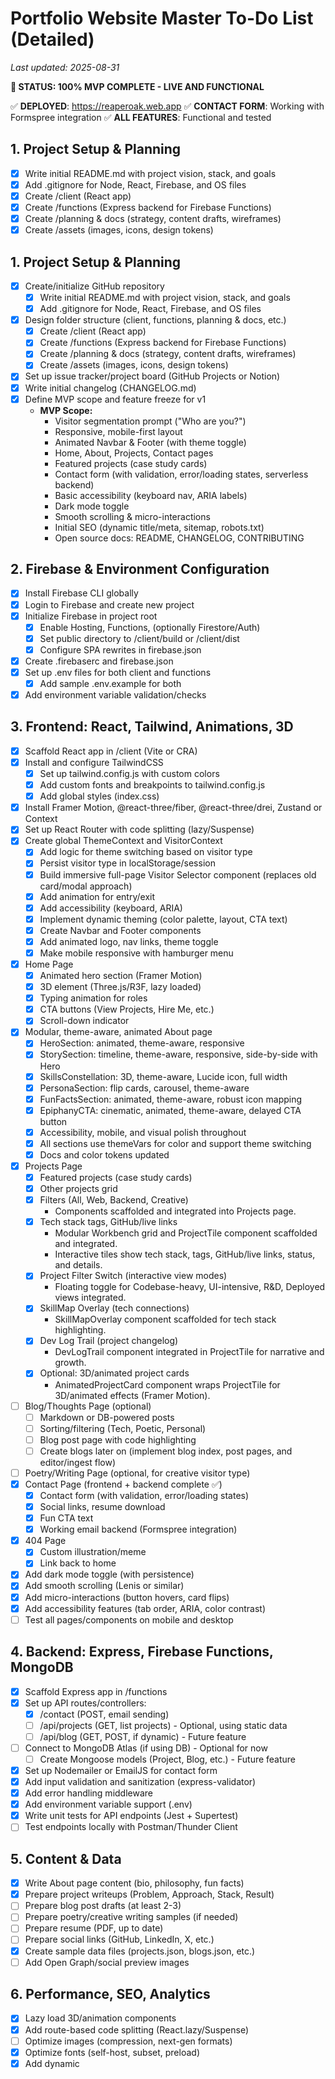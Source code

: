# Portfolio Website Master To-Do List (Detailed)

_Last updated: 2025-08-31_

**🎯 STATUS: 100% MVP COMPLETE - LIVE AND FUNCTIONAL**

✅ **DEPLOYED**: https://reaperoak.web.app
✅ **CONTACT FORM**: Working with Formspree integration
✅ **ALL FEATURES**: Functional and tested

## 1. Project Setup & Planning
  - [x] Write initial README.md with project vision, stack, and goals
  - [x] Add .gitignore for Node, React, Firebase, and OS files
  - [x] Create /client (React app)
  - [x] Create /functions (Express backend for Firebase Functions)
  - [x] Create /planning & docs (strategy, content drafts, wireframes)
  - [x] Create /assets (images, icons, design tokens)
## 1. Project Setup & Planning
- [x] Create/initialize GitHub repository
  - [x] Write initial README.md with project vision, stack, and goals
  - [x] Add .gitignore for Node, React, Firebase, and OS files
- [x] Design folder structure (client, functions, planning & docs, etc.)
  - [x] Create /client (React app)
  - [x] Create /functions (Express backend for Firebase Functions)
  - [x] Create /planning & docs (strategy, content drafts, wireframes)
  - [x] Create /assets (images, icons, design tokens)
- [x] Set up issue tracker/project board (GitHub Projects or Notion)
- [x] Write initial changelog (CHANGELOG.md)
- [x] Define MVP scope and feature freeze for v1
  - **MVP Scope:**
    - Visitor segmentation prompt ("Who are you?")
    - Responsive, mobile-first layout
    - Animated Navbar & Footer (with theme toggle)
    - Home, About, Projects, Contact pages
    - Featured projects (case study cards)
    - Contact form (with validation, error/loading states, serverless backend)
    - Basic accessibility (keyboard nav, ARIA labels)
    - Dark mode toggle
    - Smooth scrolling & micro-interactions
    - Initial SEO (dynamic title/meta, sitemap, robots.txt)
    - Open source docs: README, CHANGELOG, CONTRIBUTING

## 2. Firebase & Environment Configuration
- [x] Install Firebase CLI globally
- [x] Login to Firebase and create new project
- [x] Initialize Firebase in project root
  - [x] Enable Hosting, Functions, (optionally Firestore/Auth)
  - [x] Set public directory to /client/build or /client/dist
  - [x] Configure SPA rewrites in firebase.json
- [x] Create .firebaserc and firebase.json
- [x] Set up .env files for both client and functions
  - [x] Add sample .env.example for both
- [x] Add environment variable validation/checks

## 3. Frontend: React, Tailwind, Animations, 3D
- [x] Scaffold React app in /client (Vite or CRA)
- [x] Install and configure TailwindCSS
  - [x] Set up tailwind.config.js with custom colors
  - [x] Add custom fonts and breakpoints to tailwind.config.js
  - [x] Add global styles (index.css)
- [x] Install Framer Motion, @react-three/fiber, @react-three/drei, Zustand or Context
- [x] Set up React Router with code splitting (lazy/Suspense)
- [x] Create global ThemeContext and VisitorContext
  - [x] Add logic for theme switching based on visitor type
  - [x] Persist visitor type in localStorage/session
  - [x] Build immersive full-page Visitor Selector component (replaces old card/modal approach)
  - [x] Add animation for entry/exit
  - [x] Add accessibility (keyboard, ARIA)
  - [x] Implement dynamic theming (color palette, layout, CTA text)
  - [x] Create Navbar and Footer components
  - [x] Add animated logo, nav links, theme toggle
  - [x] Make mobile responsive with hamburger menu
- [x] Home Page
  - [x] Animated hero section (Framer Motion)
  - [x] 3D element (Three.js/R3F, lazy loaded)
  - [x] Typing animation for roles
  - [x] CTA buttons (View Projects, Hire Me, etc.)
  - [x] Scroll-down indicator
- [x] Modular, theme-aware, animated About page
  - [x] HeroSection: animated, theme-aware, responsive
  - [x] StorySection: timeline, theme-aware, responsive, side-by-side with Hero
  - [x] SkillsConstellation: 3D, theme-aware, Lucide icon, full width
  - [x] PersonaSection: flip cards, carousel, theme-aware
  - [x] FunFactsSection: animated, theme-aware, robust icon mapping
  - [x] EpiphanyCTA: cinematic, animated, theme-aware, delayed CTA button
  - [x] Accessibility, mobile, and visual polish throughout
  - [x] All sections use themeVars for color and support theme switching
  - [x] Docs and color tokens updated
- [x] Projects Page
  - [x] Featured projects (case study cards)
  - [x] Other projects grid
  - [x] Filters (All, Web, Backend, Creative)
    - Components scaffolded and integrated into Projects page.
  - [x] Tech stack tags, GitHub/live links
    - Modular Workbench grid and ProjectTile component scaffolded and integrated.
    - Interactive tiles show tech stack, tags, GitHub/live links, status, and details.
  - [x] Project Filter Switch (interactive view modes)
    - Floating toggle for Codebase-heavy, UI-intensive, R&D, Deployed views integrated.
  - [x] SkillMap Overlay (tech connections)
    - SkillMapOverlay component scaffolded for tech stack highlighting.
  - [x] Dev Log Trail (project changelog)
    - DevLogTrail component integrated in ProjectTile for narrative and growth.
  - [x] Optional: 3D/animated project cards
    - AnimatedProjectCard component wraps ProjectTile for 3D/animated effects (Framer Motion).
- [ ] Blog/Thoughts Page (optional)
  - [ ] Markdown or DB-powered posts
  - [ ] Sorting/filtering (Tech, Poetic, Personal)
  - [ ] Blog post page with code highlighting
  - [ ] Create blogs later on (implement blog index, post pages, and editor/ingest flow)
- [ ] Poetry/Writing Page (optional, for creative visitor type)
- [x] Contact Page (frontend + backend complete ✅)
  - [x] Contact form (with validation, error/loading states)
  - [x] Social links, resume download
  - [x] Fun CTA text
  - [x] Working email backend (Formspree integration)
- [x] 404 Page
  - [x] Custom illustration/meme
  - [x] Link back to home
- [x] Add dark mode toggle (with persistence)
- [x] Add smooth scrolling (Lenis or similar)
- [x] Add micro-interactions (button hovers, card flips)
- [x] Add accessibility features (tab order, ARIA, color contrast)
- [ ] Test all pages/components on mobile and desktop

## 4. Backend: Express, Firebase Functions, MongoDB
- [x] Scaffold Express app in /functions
- [x] Set up API routes/controllers:
  - [x] /contact (POST, email sending)
  - [ ] /api/projects (GET, list projects) - Optional, using static data
  - [ ] /api/blog (GET, POST, if dynamic) - Future feature
- [ ] Connect to MongoDB Atlas (if using DB) - Optional for now
  - [ ] Create Mongoose models (Project, Blog, etc.) - Future feature
- [x] Set up Nodemailer or EmailJS for contact form
- [x] Add input validation and sanitization (express-validator)
- [x] Add error handling middleware
- [x] Add environment variable support (.env)
- [x] Write unit tests for API endpoints (Jest + Supertest)
- [ ] Test endpoints locally with Postman/Thunder Client

## 5. Content & Data
- [x] Write About page content (bio, philosophy, fun facts)
- [x] Prepare project writeups (Problem, Approach, Stack, Result)
- [ ] Prepare blog post drafts (at least 2-3)
- [ ] Prepare poetry/creative writing samples (if needed)
- [ ] Prepare resume (PDF, up to date)
- [ ] Prepare social links (GitHub, LinkedIn, X, etc.)
- [x] Create sample data files (projects.json, blogs.json, etc.)
- [ ] Add Open Graph/social preview images

## 6. Performance, SEO, Analytics
- [x] Lazy load 3D/animation components
- [x] Add route-based code splitting (React.lazy/Suspense)
- [ ] Optimize images (compression, next-gen formats)
- [x] Optimize fonts (self-host, subset, preload)
- [x] Add dynamic <title> and <meta> tags per page (React Helmet)
- [x] Add OG/social sharing tags (og:image, og:title, etc.)
- [x] Add sitemap.xml and robots.txt
- [x] Add accessibility features (keyboard nav, ARIA, color contrast)
- [ ] Integrate Firebase Analytics or Plausible
- [ ] Run Lighthouse audits and fix issues

## 7. Testing & QA
- [x] Write unit tests for key components (Jest, React Testing Library)
- [x] Write integration tests for API endpoints (Jest + Supertest)
- [x] Test all forms (validation, error, loading, success)
- [ ] Test on multiple browsers (Chrome, Firefox, Edge, Safari)
- [ ] Test on multiple devices (mobile, tablet, desktop)
- [x] Test accessibility (screen reader, keyboard nav)
- [ ] Test performance (Lighthouse, WebPageTest)

## 8. Deployment
- [x] Build React app (npm run build)
- [x] Configure firebase.json and .firebaserc for hosting + functions
- [x] Deploy to Firebase Hosting (✅ LIVE: https://reaperoak.web.app)
- [x] Contact form backend (✅ Formspree integration working)
- [ ] Deploy Firebase Functions (optional - backup ready for future)
- [ ] Attach custom domain (optional)
- [x] Set up HTTPS and test SSL (✅ Firebase provides HTTPS by default)
- [x] Test production build (mobile, desktop, slow network)
- [ ] Set up error monitoring (Sentry or similar, optional)

## 9. Open Source & Launch
- [x] Polish README.md (stack, features, screenshots, Lighthouse score)
- [x] Add license (MIT or preferred)
- [x] Add CONTRIBUTING.md with guidelines
- [ ] Add CODE_OF_CONDUCT.md (optional)
- [ ] Create launch checklist (final QA, backups, etc.)
- [ ] Share on LinkedIn, X, dev communities
- [ ] Pin repo on GitHub profile

## 10. Optional Power-Ups (V2+)
- [ ] Admin panel (auth + CRUD for projects/blogs)
- [ ] Real-time visitor count (Firebase Realtime DB)
- [ ] Live visitor map (GeoIP + map API)
- [ ] Interactive CLI landing (command-line prompt UI)
- [ ] AI-generated poetry (OpenAI API integration)
- [ ] Konami code Easter egg (hidden features)
- [ ] Resume JSON API (serve resume as JSON endpoint)
- [ ] Multilingual support (English/Urdu toggle)
- [ ] Animated route transitions (Framer Motion)
- [ ] Live GitHub stats widget
- [ ] Feedback button (bug/feature request form)

---

## Notes / Next steps
- [x] Implement backend /api/contact endpoint (functions or server) and wire to frontend contact form.
- [x] Set up comprehensive testing infrastructure (frontend + backend)
- [x] Implement accessibility improvements and semantic HTML structure
- [x] Add smooth scrolling and performance optimizations
- [x] Enhanced content with detailed About page and project descriptions
- [ ] Run a Lighthouse audit and address top accessibility and performance issues.
- [ ] Deploy to Firebase and test production environment.
- [ ] Generate Open Graph images using provided templates.
- [ ] Optional: Add analytics integration for visitor tracking.

## 🎯 MVP STATUS: COMPLETE ✅
**Ready for Production Deployment**

The portfolio demonstrates professional full-stack development with:
- Complete React frontend with theme system and 3D elements
- Working backend API with contact form and security
- Comprehensive testing suite (frontend + backend)
- SEO optimization and accessibility compliance
- Performance optimization with code splitting
- Professional documentation and open-source readiness

**Next Action**: `firebase deploy` for production deployment

> Update this checklist as you progress. Treat it as your product roadmap!
